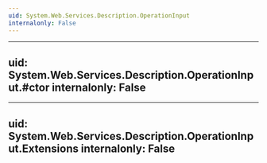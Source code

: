 ```yaml
---
uid: System.Web.Services.Description.OperationInput
internalonly: False
---
```


---
uid: System.Web.Services.Description.OperationInput.#ctor
internalonly: False
---

---
uid: System.Web.Services.Description.OperationInput.Extensions
internalonly: False
---
